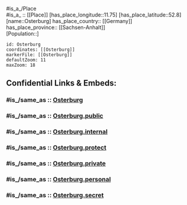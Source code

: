 ﻿---
confidential: public
isDeleted: false
location:
- 52.8
- 11.75
mapmarker: city
mapzoom:
- 7
- 12
SpocWebEntityId: 33168
tags:
- geo/City
type: City
---

#is_a_/Place  
#is_a_ :: [[Place]] 
[has_place_longitude::11.75] 
[has_place_latitude::52.8] 
[name::Osterburg] 
has_place_country:: [[Germany]]  
has_place_province:: [[Sachsen-Anhalt]]  
[Population::] 



```leaflet
id: Osterburg
coordinates: [[Osterburg]] 
markerFile: [[Osterburg]] 
defaultZoom: 11 
maxZoom: 18
```


## Confidential Links & Embeds: 

### #is_/same_as :: [Osterburg](/_Standards/Earth/Continent/Europe/Europe~Central/Germany/Germany~East/Sachsen-Anhalt/counties~SA/Stendal/cities~Stendal/Osterburg~Altmark/City/Osterburg.md) 

### #is_/same_as :: [Osterburg.public](/_public/Earth/Continent/Europe/Europe~Central/Germany/Germany~East/Sachsen-Anhalt/counties~SA/Stendal/cities~Stendal/Osterburg~Altmark/City/Osterburg.public.md) 

### #is_/same_as :: [Osterburg.internal](/_internal/Earth/Continent/Europe/Europe~Central/Germany/Germany~East/Sachsen-Anhalt/counties~SA/Stendal/cities~Stendal/Osterburg~Altmark/City/Osterburg.internal.md) 

### #is_/same_as :: [Osterburg.protect](/_protect/Earth/Continent/Europe/Europe~Central/Germany/Germany~East/Sachsen-Anhalt/counties~SA/Stendal/cities~Stendal/Osterburg~Altmark/City/Osterburg.protect.md) 

### #is_/same_as :: [Osterburg.private](/_private/Earth/Continent/Europe/Europe~Central/Germany/Germany~East/Sachsen-Anhalt/counties~SA/Stendal/cities~Stendal/Osterburg~Altmark/City/Osterburg.private.md) 

### #is_/same_as :: [Osterburg.personal](/_personal/Earth/Continent/Europe/Europe~Central/Germany/Germany~East/Sachsen-Anhalt/counties~SA/Stendal/cities~Stendal/Osterburg~Altmark/City/Osterburg.personal.md) 

### #is_/same_as :: [Osterburg.secret](/_secret/Earth/Continent/Europe/Europe~Central/Germany/Germany~East/Sachsen-Anhalt/counties~SA/Stendal/cities~Stendal/Osterburg~Altmark/City/Osterburg.secret.md)

